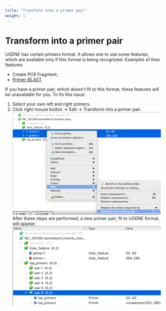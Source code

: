 ```yaml
---
title: "Transform into a primer pair"
weight: 1
---
```



# Transform into a primer pair

UGENE has certain primers format. It allows one to use some features, which are avaliable only if this format is being recognized. Examples of thes features:

*   Create PCR Fragment,
*   [Primer-BLAST](primer-blast.md).

If you have a primer pair, which doesn't fit to this format, these features will be unavaliable for you. To fix this issue:

1.  Select your own left and right primers.
2.  Click right mouse button → Edit → Transform into a primer pair.
    ![](/images/96666283/96666293.png)After these steps are performed, a new primer pair, fit to UGENE format, will appear:
     ![](/images/96666283/96666294.png)
